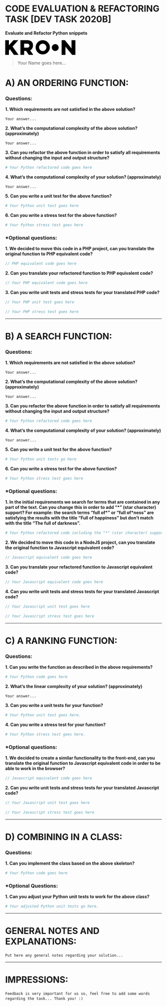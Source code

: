 # CODE EVALUATION & REFACTORING TASK [DEV TASK 2020B]
**Evaluate and Refactor Python snippets**

[![Kroon](kroon.svg)](https://kroonstudio.com/)

> Your Name goes here...

# A) AN ORDERING FUNCTION:
### Questions:
**1. Which requirements are not satisfied in the above solution?**
```
Your answer...
```
**2. What’s the computational complexity of the above solution? (approximately)**
```
Your answer...
```
**3. Can you refactor the above function in order to satisfy all requirements without changing the input and output structure?**
```python
# Your Python refactored code goes here
```
**4. What’s the computational complexity of your solution? (approximately)**
```
Your answer...
```
**5. Can you write a unit test for the above function?**
```python
# Your Python unit test goes here
```
**6. Can you write a stress test for the above function?**
```python
# Your Python stress test goes here
```
### *Optional questions:
**1. We decided to move this code in a PHP project, can you translate the original function to PHP equivalent code?**
```php
// PHP equivalent code goes here
```
**2. Can you translate your refactored function to PHP equivalent code?**
```php
// Your PHP equivalent code goes here
```
**3. Can you write unit tests and stress tests for your translated PHP code?**
```php
// Your PHP unit test goes here
```
```php
// Your PHP stress test goes here
```

---

# B) A SEARCH FUNCTION:
### Questions:
**1. Which requirements are not satisfied in the above solution?**
```
Your answer...
```
**2. What’s the computational complexity of the above solution? (approximately)**
```
Your answer...
```
**3. Can you refactor the above function in order to satisfy all requirements without changing the input and output structure?**
```python
# Your Python refactored code goes here
```
**4. What’s the computational complexity of your solution? (approximately)**
```
Your answer...
```
**5. Can you write a unit test for the above function?**
```python
# Your Python unit tests go here
```
**6. Can you write a stress test for the above function?**
```python
# Your Python stress test goes here
```
### *Optional questions:
**1. In the initial requirements we search for terms that are contained in any part of the text. Can you change this in order to add “\*” (star character) support? For example: the search terms “full of\*” or “full of\*ness” are satisfying the results with the title “Full of happiness” but don’t match with the title “The full of darkness”.**
```python
# Your Python refactored code including the "*" (star character) support goes here
```
**2. We decided to move this code in a NodeJS project, can you translate the original function to Javascript equivalent code?**
```javascript
// Javascript equivalent code goes here
```
**3. Can you translate your refactored function to Javascript equivalent code?**
```javascript
// Your Javascript equivalent code goes here
```
**4. Can you write unit tests and stress tests for your translated Javascript code?**
```javascript
// Your Javascript unit test goes here
```
```javascript
// Your Javascript stress test goes here
```

---

# C) A RANKING FUNCTION:
### Questions:

**1. Can you write the function as described in the above requirements?**
```python
# Your Python code goes here
```
**2. What’s the linear complexity of your solution? (approximately)**
```
Your answer...
```
**3. Can you write a unit tests for your function?**
```python
# Your Python unit test goes here.
```
**4. Can you write a stress test for your function?**
```python
# Your Python stress test goes here.
```
### *Optional questions:
**1. We decided to create a similar functionality to the front-end, can you translate the original function to Javascript equivalent code in order to be able to work in the browser?**
```javascript
// Javascript equivalent code goes here
```
**2. Can you write unit tests and stress tests for your translated Javascript code?**
```javascript
// Your Javascript unit test goes here
```
```javascript
// Your Javascript stress test goes here
```

---

# D) COMBINING IN A CLASS:
### Questions:
**1. Can you implement the class based on the above skeleton?**
```python
# Your Python code goes here
```
### *Optional Questions:
**1. Can you adjust your Python unit tests to work for the above class?**
```python
# Your adjusted Python unit tests go here.
```

---

# GENERAL NOTES AND EXPLANATIONS:
```
Put here any general notes regarding your solution...
```

---

# IMPRESSIONS:
```
Feedback is very important for us so, feel free to add some words regarding the task... Thank you! :)
```
